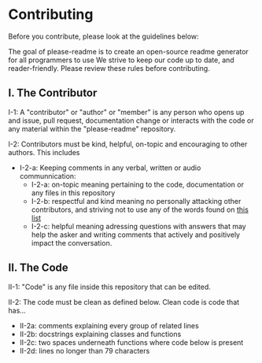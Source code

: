 # Contributing
Before you contribute, please look at the guidelines below:

The goal of please-readme is to create an open-source readme generator for all programmers to use
We strive to keep our code up to date, and reader-friendly. Please review these rules before contributing.

## I. The Contributor
I-1: A "contributor" or "author" or "member" is any person who opens up and issue, pull request, documentation change or interacts with
the code or any material within the "please-readme" repository.

I-2: Contributors must be kind, helpful, on-topic and encouraging to other authors. This includes
* I-2-a: Keeping comments in any verbal, written or audio communnication:
    * I-2-a: on-topic meaning pertaining to the code, documentation or any files in this repository
    * I-2-b: respectful and kind meaning no personally attacking other contributors, and striving not to use any of the
      words found on [this list](https://www.cs.cmu.edu/~biglou/resources/bad-words.txt)
    * I-2-c: helpful meaning adressing questions with answers that may help the asker and writing comments that 
      actively and positively impact the conversation.

## II. The Code
II-1: "Code" is any file inside this repository that can be edited.

II-2: The code must be clean as defined below. Clean code is code that has...
* II-2a: comments explaining every group of related lines
* II-2b: docstrings explaining classes and functions
* II-2c: two spaces underneath functions where code below is present
* II-2d: lines no longer than 79 characters
